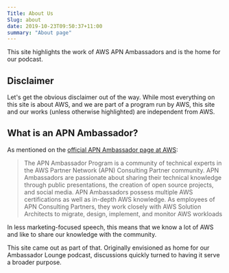```yaml
---
Title: About Us
Slug: about
date: 2019-10-23T09:50:37+11:00
summary: "About page"
---
```


This site highlights the work of AWS APN Ambassadors and is the home for our podcast.

## Disclaimer

Let's get the obvious disclaimer out of the way. While most everything on this site is about AWS, and we are part of a program run by AWS, this site and our works (unless otherwise highlighted) are independent from AWS.

## What is an APN Ambassador?

As mentioned on the [official APN Ambassador page at AWS](https://aws.amazon.com/partners/ambassadors/):

> The APN Ambassador Program is a community of technical experts in the AWS Partner Network (APN) Consulting Partner community. APN Ambassadors are passionate about sharing their technical knowledge through public presentations, the creation of open source projects, and social media. APN Ambassadors possess multiple AWS certifications as well as in-depth AWS knowledge. As employees of APN Consulting Partners, they work closely with AWS Solution Architects to migrate, design, implement, and monitor AWS workloads

In less marketing-focused speech, this means that we know a lot of AWS and like to share our knowledge with the community.

This site came out as part of that. Originally envisioned as home for our Ambassador Lounge podcast, discussions quickly turned to having it serve a broader purpose.
